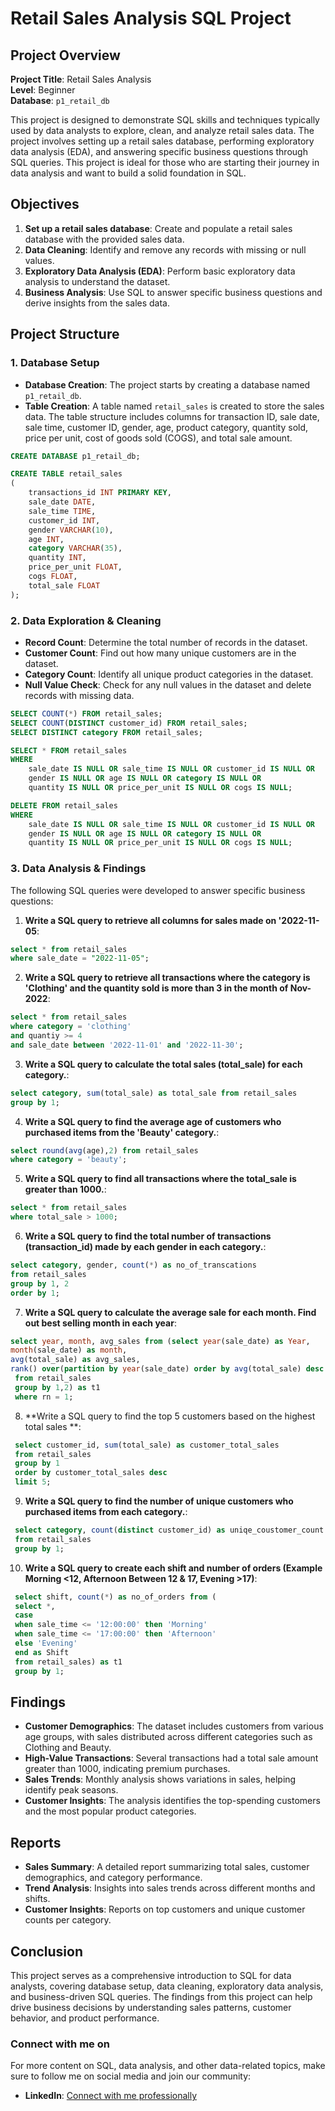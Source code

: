 # Retail Sales Analysis SQL Project

## Project Overview

**Project Title**: Retail Sales Analysis  
**Level**: Beginner  
**Database**: `p1_retail_db`

This project is designed to demonstrate SQL skills and techniques typically used by data analysts to explore, clean, and analyze retail sales data. The project involves setting up a retail sales database, performing exploratory data analysis (EDA), and answering specific business questions through SQL queries. This project is ideal for those who are starting their journey in data analysis and want to build a solid foundation in SQL.

## Objectives

1. **Set up a retail sales database**: Create and populate a retail sales database with the provided sales data.
2. **Data Cleaning**: Identify and remove any records with missing or null values.
3. **Exploratory Data Analysis (EDA)**: Perform basic exploratory data analysis to understand the dataset.
4. **Business Analysis**: Use SQL to answer specific business questions and derive insights from the sales data.

## Project Structure

### 1. Database Setup

- **Database Creation**: The project starts by creating a database named `p1_retail_db`.
- **Table Creation**: A table named `retail_sales` is created to store the sales data. The table structure includes columns for transaction ID, sale date, sale time, customer ID, gender, age, product category, quantity sold, price per unit, cost of goods sold (COGS), and total sale amount.

```sql
CREATE DATABASE p1_retail_db;

CREATE TABLE retail_sales
(
    transactions_id INT PRIMARY KEY,
    sale_date DATE,	
    sale_time TIME,
    customer_id INT,	
    gender VARCHAR(10),
    age INT,
    category VARCHAR(35),
    quantity INT,
    price_per_unit FLOAT,	
    cogs FLOAT,
    total_sale FLOAT
);
```

### 2. Data Exploration & Cleaning

- **Record Count**: Determine the total number of records in the dataset.
- **Customer Count**: Find out how many unique customers are in the dataset.
- **Category Count**: Identify all unique product categories in the dataset.
- **Null Value Check**: Check for any null values in the dataset and delete records with missing data.

```sql
SELECT COUNT(*) FROM retail_sales;
SELECT COUNT(DISTINCT customer_id) FROM retail_sales;
SELECT DISTINCT category FROM retail_sales;

SELECT * FROM retail_sales
WHERE 
    sale_date IS NULL OR sale_time IS NULL OR customer_id IS NULL OR 
    gender IS NULL OR age IS NULL OR category IS NULL OR 
    quantity IS NULL OR price_per_unit IS NULL OR cogs IS NULL;

DELETE FROM retail_sales
WHERE 
    sale_date IS NULL OR sale_time IS NULL OR customer_id IS NULL OR 
    gender IS NULL OR age IS NULL OR category IS NULL OR 
    quantity IS NULL OR price_per_unit IS NULL OR cogs IS NULL;
```

### 3. Data Analysis & Findings

The following SQL queries were developed to answer specific business questions:

1. **Write a SQL query to retrieve all columns for sales made on '2022-11-05**:
```sql
select * from retail_sales
where sale_date = "2022-11-05";
```

2. **Write a SQL query to retrieve all transactions where the category is 'Clothing' and the quantity sold is more than 3 in the month of Nov-2022**:
```sql
select * from retail_sales
where category = 'clothing'
and quantiy >= 4 
and sale_date between '2022-11-01' and '2022-11-30';
```

3. **Write a SQL query to calculate the total sales (total_sale) for each category.**:
```sql
select category, sum(total_sale) as total_sale from retail_sales
group by 1;
```

4. **Write a SQL query to find the average age of customers who purchased items from the 'Beauty' category.**:
```sql
select round(avg(age),2) from retail_sales
where category = 'beauty';
```

5. **Write a SQL query to find all transactions where the total_sale is greater than 1000.**:
```sql
select * from retail_sales
where total_sale > 1000;
```

6. **Write a SQL query to find the total number of transactions (transaction_id) made by each gender in each category.**:
```sql
select category, gender, count(*) as no_of_transcations
from retail_sales
group by 1, 2
order by 1;
```

7. **Write a SQL query to calculate the average sale for each month. Find out best selling month in each year**:
```sql
select year, month, avg_sales from (select year(sale_date) as Year, 
month(sale_date) as month,
avg(total_sale) as avg_sales,
rank() over(partition by year(sale_date) order by avg(total_sale) desc ) as rn
 from retail_sales
 group by 1,2) as t1
 where rn = 1;
```

8. **Write a SQL query to find the top 5 customers based on the highest total sales **:
```sql
 select customer_id, sum(total_sale) as customer_total_sales 
 from retail_sales
 group by 1
 order by customer_total_sales desc
 limit 5;
```

9. **Write a SQL query to find the number of unique customers who purchased items from each category.**:
```sql
 select category, count(distinct customer_id) as uniqe_coustomer_count
 from retail_sales
 group by 1;
```

10. **Write a SQL query to create each shift and number of orders (Example Morning <12, Afternoon Between 12 & 17, Evening >17)**:
```sql
 select shift, count(*) as no_of_orders from (
 select *,
 case 
 when sale_time <= '12:00:00' then 'Morning'
 when sale_time <= '17:00:00' then 'Afternoon'
 else 'Evening'
 end as Shift
 from retail_sales) as t1
 group by 1;
```

## Findings

- **Customer Demographics**: The dataset includes customers from various age groups, with sales distributed across different categories such as Clothing and Beauty.
- **High-Value Transactions**: Several transactions had a total sale amount greater than 1000, indicating premium purchases.
- **Sales Trends**: Monthly analysis shows variations in sales, helping identify peak seasons.
- **Customer Insights**: The analysis identifies the top-spending customers and the most popular product categories.

## Reports

- **Sales Summary**: A detailed report summarizing total sales, customer demographics, and category performance.
- **Trend Analysis**: Insights into sales trends across different months and shifts.
- **Customer Insights**: Reports on top customers and unique customer counts per category.

## Conclusion

This project serves as a comprehensive introduction to SQL for data analysts, covering database setup, data cleaning, exploratory data analysis, and business-driven SQL queries. The findings from this project can help drive business decisions by understanding sales patterns, customer behavior, and product performance.





### Connect with me on

For more content on SQL, data analysis, and other data-related topics, make sure to follow me on social media and join our community:

- **LinkedIn**: [Connect with me professionally](https://www.linkedin.com/in/rakesh-chintareddy-b9b39a237/)



